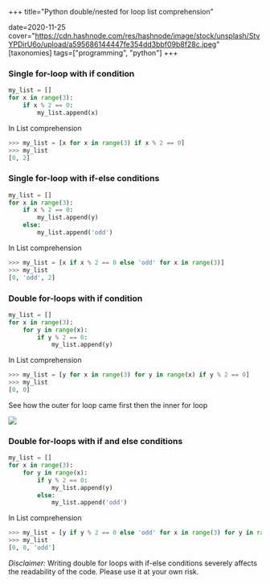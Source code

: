 +++
title="Python double/nested for loop list comprehension"


date=2020-11-25
cover="https://cdn.hashnode.com/res/hashnode/image/stock/unsplash/StvYPDirU6o/upload/a595686144447fe354dd3bbf09b8f28c.jpeg"
[taxonomies]
tags=["programming", "python"]
+++

### Single for-loop with if condition

```python
my_list = []
for x in range(3):
    if x % 2 == 0:
        my_list.append(x)
```

In List comprehension

```python
>>> my_list = [x for x in range(3) if x % 2 == 0]
>>> my_list
[0, 2]
```

### Single for-loop with if-else conditions

```python
my_list = []
for x in range(3):
    if x % 2 == 0:
        my_list.append(y)
    else:
        my_list.append('odd')
```

In List comprehension

```python
>>> my_list = [x if x % 2 == 0 else 'odd' for x in range(3)]
>>> my_list
[0, 'odd', 2]
```

### Double for-loops with if condition

```python
my_list = []
for x in range(3):
    for y in range(x):
        if y % 2 == 0:
            my_list.append(y)
```

In List comprehension

```python
>>> my_list = [y for x in range(3) for y in range(x) if y % 2 == 0]
>>> my_list
[0, 0]
```

See how the outer for loop came first then the inner for loop

![](https://cdn.hashnode.com/res/hashnode/image/upload/v1678766499844/89d7af34-f7bf-467b-b491-35f4ea15ec56.gif)

### Double for-loops with if and else conditions

```python
my_list = []
for x in range(3):
    for y in range(x):
        if y % 2 == 0:
            my_list.append(y)
        else:
            my_list.append('odd')
```

In List comprehension

```python
>>> my_list = [y if y % 2 == 0 else 'odd' for x in range(3) for y in range(x)]
>>> my_list
[0, 0, 'odd']
```

*Disclaimer:* Writing double for loops with if-else conditions severely affects the readability of the code. Please use it at your own risk.